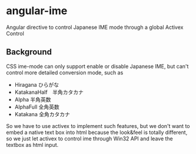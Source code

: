 # angular-ime
Angular directive to control Japanese IME mode through a global Activex Control

## Background
CSS ime-mode can only support enable or disable Japanese IME, but can't control 
more detailed conversion mode, such as 
- Hiragana ひらがな
- KatakanaHalf　半角カタカナ
- Alpha 半角英数
- AlphaFull 全角英数
- Katakana 全角カタカナ

So we have to use activex to implement such features, but we don't want to embed
a native text box into html because the look&feel is totally different, so we
just let activex to control ime through Win32 API and leave the textbox as 
html input.
